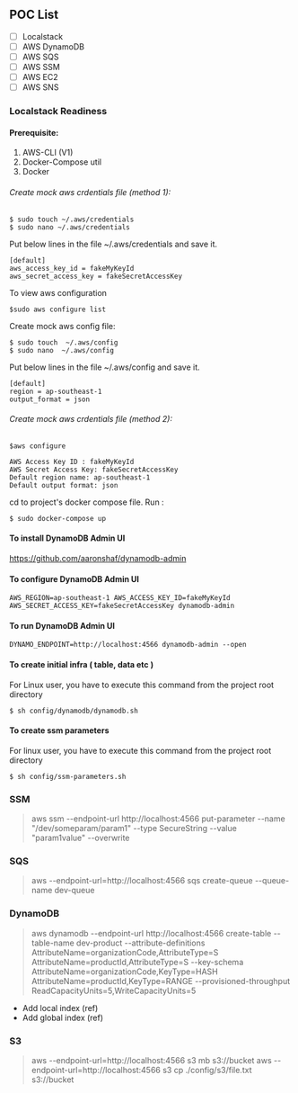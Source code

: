## POC List
- [ ] Localstack 
- [ ] AWS DynamoDB
- [ ] AWS SQS
- [ ] AWS SSM 
- [ ] AWS EC2
- [ ] AWS SNS

### Localstack Readiness
#### Prerequisite:

1. AWS-CLI (V1)
2. Docker-Compose util
3. Docker

###### Create mock aws crdentials file (method 1):

```
$ sudo touch ~/.aws/credentials
$ sudo nano ~/.aws/credentials
```

Put below lines in the file ~/.aws/credentials and save it.
```
[default]
aws_access_key_id = fakeMyKeyId
aws_secret_access_key = fakeSecretAccessKey
```
To view aws configuration
```
$sudo aws configure list
```
Create mock aws config file:
```
$ sudo touch  ~/.aws/config
$ sudo nano  ~/.aws/config
```

Put below lines in the file ~/.aws/config and save it.

```
[default]
region = ap-southeast-1
output_format = json
```

###### Create mock aws crdentials file (method 2):
```
$aws configure

AWS Access Key ID : fakeMyKeyId
AWS Secret Access Key: fakeSecretAccessKey
Default region name: ap-southeast-1
Default output format: json
```
cd to project's docker compose file. Run :

```
$ sudo docker-compose up
```
#### To install DynamoDB Admin UI

https://github.com/aaronshaf/dynamodb-admin

#### To configure DynamoDB Admin UI
```
AWS_REGION=ap-southeast-1 AWS_ACCESS_KEY_ID=fakeMyKeyId AWS_SECRET_ACCESS_KEY=fakeSecretAccessKey dynamodb-admin
```

#### To run DynamoDB Admin UI
```
DYNAMO_ENDPOINT=http://localhost:4566 dynamodb-admin --open
```

#### To create initial infra ( table, data etc )
For Linux user, you have to execute this command from the project root directory
```
$ sh config/dynamodb/dynamodb.sh
```
#### To create ssm parameters
For linux user, you have to execute this command from the project root directory

```
$ sh config/ssm-parameters.sh
```
### SSM

> aws ssm --endpoint-url http://localhost:4566 put-parameter --name "/dev/someparam/param1" --type SecureString --value "param1value" --overwrite

### SQS
> aws --endpoint-url=http://localhost:4566 sqs create-queue --queue-name dev-queue


### DynamoDB

> aws dynamodb --endpoint-url http://localhost:4566 create-table --table-name dev-product --attribute-definitions AttributeName=organizationCode,AttributeType=S AttributeName=productId,AttributeType=S --key-schema AttributeName=organizationCode,KeyType=HASH AttributeName=productId,KeyType=RANGE --provisioned-throughput ReadCapacityUnits=5,WriteCapacityUnits=5

- Add local index (ref)
- Add global index (ref)

### S3

> aws --endpoint-url=http://localhost:4566 s3 mb s3://bucket
> aws --endpoint-url=http://localhost:4566 s3 cp ./config/s3/file.txt s3://bucket